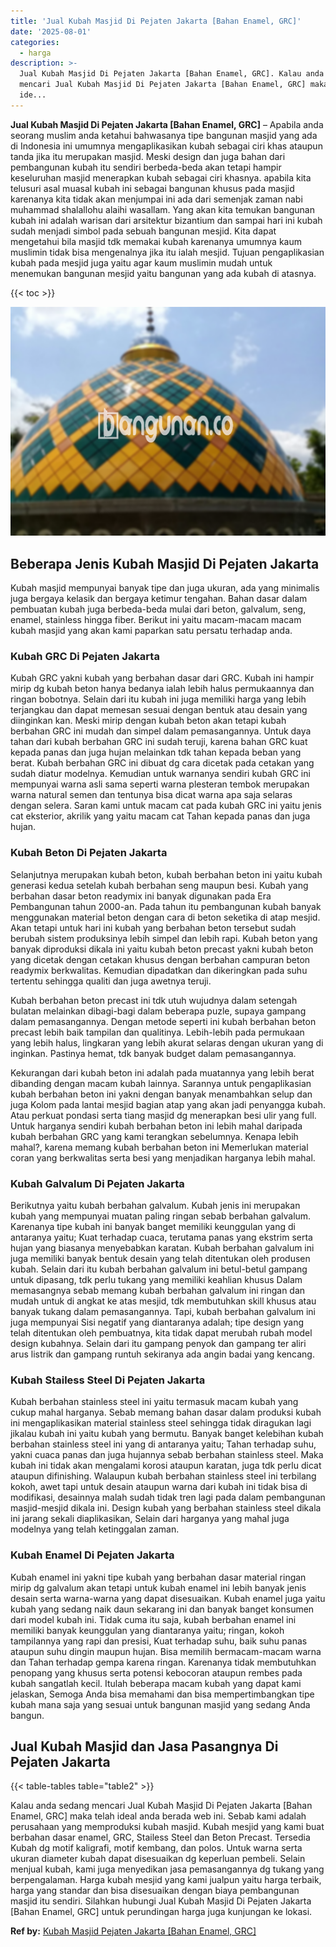 ```yaml
---
title: 'Jual Kubah Masjid Di Pejaten Jakarta [Bahan Enamel, GRC]'
date: '2025-08-01'
categories:
  - harga
description: >-
  Jual Kubah Masjid Di Pejaten Jakarta [Bahan Enamel, GRC]. Kalau anda sedang
  mencari Jual Kubah Masjid Di Pejaten Jakarta [Bahan Enamel, GRC] maka telah
  ide...
---
```


**Jual Kubah Masjid Di Pejaten Jakarta \[Bahan Enamel, GRC\]** – Apabila anda seorang muslim anda ketahui bahwasanya tipe bangunan masjid yang ada di Indonesia ini umumnya mengaplikasikan kubah sebagai ciri khas ataupun tanda jika itu merupakan masjid. Meski design dan juga bahan dari pembangunan kubah itu sendiri berbeda-beda akan tetapi hampir keseluruhan masjid menerapkan kubah sebagai ciri khasnya. apabila kita telusuri asal muasal kubah ini sebagai bangunan khusus pada masjid karenanya kita tidak akan menjumpai ini ada dari semenjak zaman nabi muhammad shalallohu alaihi wasallam. Yang akan kita temukan bangunan kubah ini adalah warisan dari arsitektur bizantium dan sampai hari ini kubah sudah menjadi simbol pada sebuah bangunan mesjid. Kita dapat mengetahui bila masjid tdk memakai kubah karenanya umumnya kaum muslimin tidak bisa mengenalnya jika itu ialah mesjid. Tujuan pengaplikasian kubah pada mesjid juga yaitu agar kaum muslimin mudah untuk menemukan bangunan mesjid yaitu bangunan yang ada kubah di atasnya.

{{< toc >}}

![Jual Kubah Masjid Di Pejaten Jakarta [Bahan Enamel, GRC]](/images/jual-kubah-masjid-04.png)

## Beberapa Jenis Kubah Masjid Di Pejaten Jakarta

Kubah masjid mempunyai banyak tipe dan juga ukuran, ada yang minimalis juga bergaya kelasik dan bergaya ketimur tengahan. Bahan dasar dalam pembuatan kubah juga berbeda-beda mulai dari beton, galvalum, seng, enamel, stainless hingga fiber. Berikut ini yaitu macam-macam macam kubah masjid yang akan kami paparkan satu persatu terhadap anda.

### Kubah GRC Di Pejaten Jakarta

Kubah GRC yakni kubah yang berbahan dasar dari GRC. Kubah ini hampir mirip dg kubah beton hanya bedanya ialah lebih halus permukaannya dan ringan bobotnya. Selain dari itu kubah ini juga memiliki harga yang lebih terjangkau dan dapat memesan sesuai dengan bentuk atau desain yang diinginkan kan. Meski mirip dengan kubah beton akan tetapi kubah berbahan GRC ini mudah dan simpel dalam pemasangannya. Untuk daya tahan dari kubah berbahan GRC ini sudah teruji, karena bahan GRC kuat kepada panas dan juga hujan melainkan tdk tahan kepada beban yang berat. Kubah berbahan GRC ini dibuat dg cara dicetak pada cetakan yang sudah diatur modelnya. Kemudian untuk warnanya sendiri kubah GRC ini mempunyai warna asli sama seperti warna plesteran tembok merupakan warna natural semen dan tentunya bisa dicat warna apa saja selaras dengan selera. Saran kami untuk macam cat pada kubah GRC ini yaitu jenis cat eksterior, akrilik yang yaitu macam cat Tahan kepada panas dan juga hujan.

### Kubah Beton Di Pejaten Jakarta

Selanjutnya merupakan kubah beton, kubah berbahan beton ini yaitu kubah generasi kedua setelah kubah berbahan seng maupun besi. Kubah yang berbahan dasar beton readymix ini banyak digunakan pada Era Pembangunan tahun 2000-an. Pada tahun itu pembangunan kubah banyak menggunakan material beton dengan cara di beton seketika di atap mesjid. Akan tetapi untuk hari ini kubah yang berbahan beton tersebut sudah berubah sistem produksinya lebih simpel dan lebih rapi. Kubah beton yang banyak diproduksi dikala ini yaitu kubah beton precast yakni kubah beton yang dicetak dengan cetakan khusus dengan berbahan campuran beton readymix berkwalitas. Kemudian dipadatkan dan dikeringkan pada suhu tertentu sehingga qualiti dan juga awetnya teruji.

Kubah berbahan beton precast ini tdk utuh wujudnya dalam setengah bulatan melainkan dibagi-bagi dalam beberapa puzle, supaya gampang dalam pemasangannya. Dengan metode seperti ini kubah berbahan beton precast lebih baik tampilan dan qualitinya. Lebih-lebih pada permukaan yang lebih halus, lingkaran yang lebih akurat selaras dengan ukuran yang di inginkan. Pastinya hemat, tdk banyak budget dalam pemasangannya.

Kekurangan dari kubah beton ini adalah pada muatannya yang lebih berat dibanding dengan macam kubah lainnya. Sarannya untuk pengaplikasian kubah berbahan beton ini yakni dengan banyak menambahkan selup dan juga Kolom pada lantai mesjid bagian atap yang akan jadi penyangga kubah. Atau perkuat pondasi serta tiang masjid dg menerapkan besi ulir yang full. Untuk harganya sendiri kubah berbahan beton ini lebih mahal daripada kubah berbahan GRC yang kami terangkan sebelumnya. Kenapa lebih mahal?, karena memang kubah berbahan beton ini Memerlukan material coran yang berkwalitas serta besi yang menjadikan harganya lebih mahal.

### Kubah Galvalum Di Pejaten Jakarta

Berikutnya yaitu kubah berbahan galvalum. Kubah jenis ini merupakan kubah yang mempunyai muatan paling ringan sebab berbahan galvalum. Karenanya tipe kubah ini banyak banget memiliki keunggulan yang di antaranya yaitu; Kuat terhadap cuaca, terutama panas yang ekstrim serta hujan yang biasanya menyebabkan karatan. Kubah berbahan galvalum ini juga memiliki banyak bentuk desain yang telah ditentukan oleh produsen kubah. Selain dari itu kubah berbahan galvalum ini betul-betul gampang untuk dipasang, tdk perlu tukang yang memiliki keahlian khusus Dalam memasangnya sebab memang kubah berbahan galvalum ini ringan dan mudah untuk di angkat ke atas mesjid, tdk membutuhkan skill khusus atau banyak tukang dalam pemasangannya. Tapi, kubah berbahan galvalum ini juga mempunyai Sisi negatif yang diantaranya adalah; tipe design yang telah ditentukan oleh pembuatnya, kita tidak dapat merubah rubah model design kubahnya. Selain dari itu gampang penyok dan gampang ter aliri arus listrik dan gampang runtuh sekiranya ada angin badai yang kencang.

### Kubah Stailess Steel Di Pejaten Jakarta

Kubah berbahan stainless steel ini yaitu termasuk macam kubah yang cukup mahal harganya. Sebab memang bahan dasar dalam produksi kubah ini mengaplikasikan material stainless steel sehingga tidak diragukan lagi jikalau kubah ini yaitu kubah yang bermutu. Banyak banget kelebihan kubah berbahan stainless steel ini yang di antaranya yaitu; Tahan terhadap suhu, yakni cuaca panas dan juga hujannya sebab berbahan stainless steel. Maka kubah ini tidak akan mengalami korosi ataupun karatan, juga tdk perlu dicat ataupun difinishing. Walaupun kubah berbahan stainless steel ini terbilang kokoh, awet tapi untuk desain ataupun warna dari kubah ini tidak bisa di modifikasi, desainnya malah sudah tidak tren lagi pada dalam pembangunan masjid-mesjid dikala ini. Design kubah yang berbahan stainless steel dikala ini jarang sekali diaplikasikan, Selain dari harganya yang mahal juga modelnya yang telah ketinggalan zaman.

### Kubah Enamel Di Pejaten Jakarta

Kubah enamel ini yakni tipe kubah yang berbahan dasar material ringan mirip dg galvalum akan tetapi untuk kubah enamel ini lebih banyak jenis desain serta warna-warna yang dapat disesuaikan. Kubah enamel juga yaitu kubah yang sedang naik daun sekarang ini dan banyak banget konsumen dari model kubah ini. Tidak cuma itu saja, kubah berbahan enamel ini memiliki banyak keunggulan yang diantaranya yaitu; ringan, kokoh tampilannya yang rapi dan presisi, Kuat terhadap suhu, baik suhu panas ataupun suhu dingin maupun hujan. Bisa memilih bermacam-macam warna dan Tahan terhadap gempa karena ringan. Karenanya tidak membutuhkan penopang yang khusus serta potensi kebocoran ataupun rembes pada kubah sangatlah kecil. Itulah beberapa macam kubah yang dapat kami jelaskan, Semoga Anda bisa memahami dan bisa mempertimbangkan tipe kubah mana saja yang sesuai untuk bangunan masjid yang sedang Anda bangun.

## Jual Kubah Masjid dan Jasa Pasangnya Di Pejaten Jakarta

{{< table-tables table="table2" >}}

Kalau anda sedang mencari Jual Kubah Masjid Di Pejaten Jakarta \[Bahan Enamel, GRC\] maka telah ideal anda berada web ini. Sebab kami adalah perusahaan yang memproduksi kubah masjid. Kubah mesjid yang kami buat berbahan dasar enamel, GRC, Stailess Steel dan Beton Precast. Tersedia Kubah dg motif kaligrafi, motif kembang, dan polos. Untuk warna serta ukuran diameter kubah dapat disesuaikan dg keperluan pembeli. Selain menjual kubah, kami juga menyedikan jasa pemasangannya dg tukang yang berpengalaman. Harga kubah mesjid yang kami jualpun yaitu harga terbaik, harga yang standar dan bisa disesuaikan dengan biaya pembangunan masjid itu sendiri. Silahkan hubungi Jual Kubah Masjid Di Pejaten Jakarta \[Bahan Enamel, GRC\] untuk perundingan harga juga kunjungan ke lokasi.

**Ref by:** [Kubah Masjid Pejaten Jakarta [Bahan Enamel, GRC]](https://id.wikipedia.org/wiki/Kubah)
